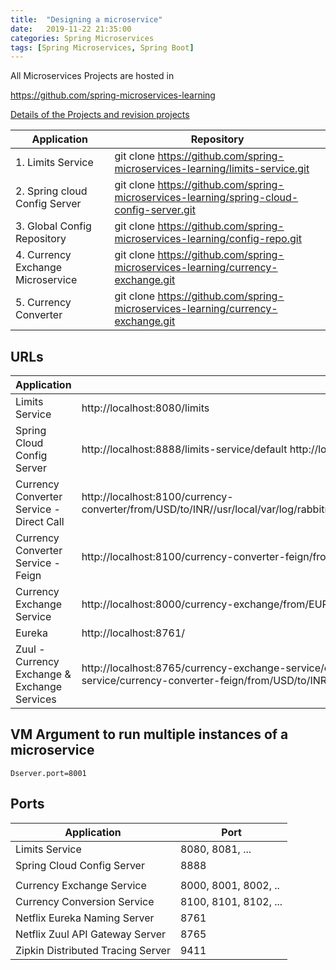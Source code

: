 ```yaml
---
title:  "Designing a microservice"
date:   2019-11-22 21:35:00
categories: Spring Microservices
tags: [Spring Microservices, Spring Boot]
---
```


All Microservices Projects are hosted in

https://github.com/spring-microservices-learning

[Details of the Projects and revision projects](https://github.com/microservices-revisions/initial-download)

| Application                       | Repository                                                                                |
|-----------------------------------|-------------------------------------------------------------------------------------------|
| 1. Limits Service                 | git clone https://github.com/spring-microservices-learning/limits-service.git             |
| 2. Spring cloud Config Server     | git clone https://github.com/spring-microservices-learning/spring-cloud-config-server.git |
| 3. Global Config Repository       | git clone https://github.com/spring-microservices-learning/config-repo.git                |
| 4. Currency Exchange Microservice | git clone https://github.com/spring-microservices-learning/currency-exchange.git          
| 5. Currency Converter             | git clone https://github.com/spring-microservices-learning/currency-exchange.git          |


## URLs

| Application                                  | URL                                                                                                                                                                                      |
|----------------------------------------------|------------------------------------------------------------------------------------------------------------------------------------------------------------------------------------------|
| Limits Service                               | http://localhost:8080/limits                                                                                                                                                             |
| Spring Cloud Config Server                   | http://localhost:8888/limits-service/default http://localhost:8888/limits-service/dev                                                                                                    |
| Currency Converter Service - Direct Call     | http://localhost:8100/currency-converter/from/USD/to/INR//usr/local/var/log/rabbitmq/rabbit@localhost.log/usr/local/var/log/rabbitmq/rabbit@localhost.logquantity/10                     |
| Currency Converter Service - Feign           | http://localhost:8100/currency-converter-feign/from/EUR/to/INR/quantity/10000                                                                                                            |
| Currency Exchange Service                    | http://localhost:8000/currency-exchange/from/EUR/to/INR http://localhost:8001/currency-exchange/from/USD/to/INR                                                                          |
| Eureka                                       | http://localhost:8761/                                                                                                                                                                   |
| Zuul - Currency Exchange & Exchange Services | http://localhost:8765/currency-exchange-service/currency-exchange/from/EUR/to/INR http://localhost:8765/currency-conversion-service/currency-converter-feign/from/USD/to/INR/quantity/10 |

## VM Argument to run multiple instances of a microservice
`Dserver.port=8001`

## Ports

| Application                       | Port                  |
|-----------------------------------|-----------------------|
| Limits Service                    | 8080, 8081, ...       |
| Spring Cloud Config Server        | 8888                  |
|                                   |                       |
| Currency Exchange Service         | 8000, 8001, 8002, ..  |
| Currency Conversion Service       | 8100, 8101, 8102, ... |
| Netflix Eureka Naming Server      | 8761                  |
| Netflix Zuul API Gateway Server   | 8765                  |
| Zipkin Distributed Tracing Server | 9411                  |

